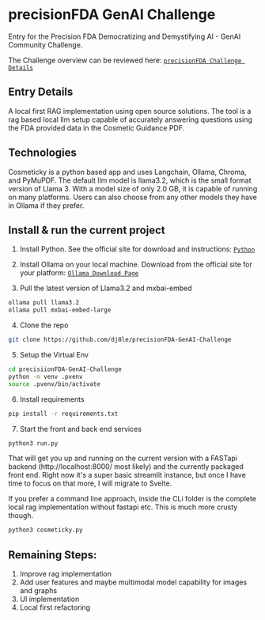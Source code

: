 # precisionFDA  GenAI Challenge
Entry for the Precision FDA Democratizing and Demystifying AI - GenAI Community Challenge.

The Challenge overview can be reviewed here:
[`precisionFDA Challenge Details`](https://precision.fda.gov/challenges/34/intro)

## Entry Details
A local first RAG implementation using open source solutions. The tool is a rag based local llm setup capable of accurately answering questions using the FDA provided data in the Cosmetic Guidance PDF.

## Technologies
Cosmeticky is a python based app and uses Langchain, Ollama, Chroma, and PyMuPDF. The default llm model is llama3.2, which is the small format version of Llama 3. With a model size of only 2.0 GB, it is capable of running on many platforms. Users can also choose from any other models they have in Ollama if they prefer.


## Install & run the current project

1. Install Python. See the official site for download and instructions:
[`Python`](https://www.python.org/downloads/)

2. Install Ollama on your local machine. Download from the official site for your platform:
[`Ollama Download Page`](https://ollama.com/download)

3. Pull the latest version of Llama3.2 and mxbai-embed
```bash
ollama pull llama3.2
ollama pull mxbai-embed-large
```

4. Clone the repo
```bash
git clone https://github.com/dj0le/precisionFDA-GenAI-Challenge
```
5. Setup the Virtual Env
```bash
cd precisiionFDA-GenAI-Challenge
python -m venv .pvenv
source .pvenv/bin/activate
```
6. Install requirements
```bash
pip install -r requirements.txt
```
7. Start the front and back end services
```bash
python3 run.py
```

That will get you up and running on the current version with a FASTapi backend (http://localhost:8000/ most likely) and the currently packaged front end. Right now it's a super basic streamlit instance, but once I have time to focus on that more, I will migrate to Svelte.

If you prefer a command line approach, inside the CLi folder is the complete local rag implementation without fastapi etc. This is much more crusty though.

```bash
python3 cosmeticky.py
```

## Remaining Steps:

1. Improve rag implementation
2. Add user features and maybe multimodal model capability for images and graphs
3. UI implementation
4. Local first refactoring

